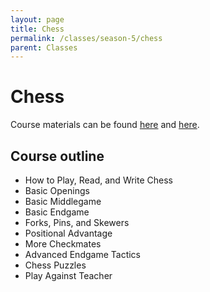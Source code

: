 ```yaml
---
layout: page
title: Chess
permalink: /classes/season-5/chess
parent: Classes
---
```


# Chess
Course materials can be found [here](https://drive.google.com/drive/folders/1UvzpYe6yRKmkEQnhresgSHgkYzSK4VHu) and [here](https://drive.google.com/drive/folders/1nQCeVHbaxyclYimBY44QmW1PJ9_k-9Gt).
## Course outline
- How to Play, Read, and Write Chess
- Basic Openings
- Basic Middlegame
- Basic Endgame
- Forks, Pins, and Skewers
- Positional Advantage
- More Checkmates
- Advanced Endgame Tactics
- Chess Puzzles
- Play Against Teacher
